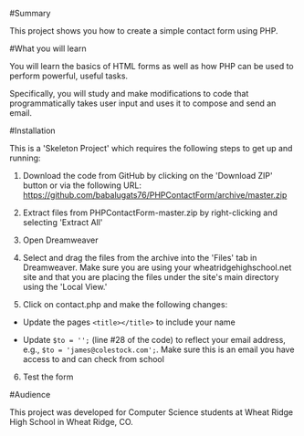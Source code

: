#Summary

This project shows you how to create a simple contact form using PHP.

#What you will learn

You will learn the basics of HTML forms as well as how PHP can be used to perform powerful, useful tasks.

Specifically, you will study and make modifications to code that programmatically takes user input and uses it to compose and send an email.

#Installation

This is a 'Skeleton Project' which requires the following steps to get up and running:

1. Download the code from GitHub by clicking on the 'Download ZIP' button or via the following URL: https://github.com/babalugats76/PHPContactForm/archive/master.zip

2. Extract files from PHPContactForm-master.zip by right-clicking and selecting 'Extract All'

3. Open Dreamweaver

4. Select and drag the files from the archive into the 'Files' tab in Dreamweaver.  Make sure you are using your wheatridgehighschool.net site and that you are placing the files under the site's main directory using the 'Local View.'

5. Click on contact.php and make the following changes:
    
* Update the pages ```<title></title>``` to include your name

* Update ```$to = '';``` (line #28 of the code) to reflect your email address, e.g., ```$to = 'james@colestock.com';```. Make sure this is an email you have access to and can check from school

6. Test the form

#Audience

This project was developed for Computer Science students at Wheat Ridge High School in Wheat Ridge, CO.


